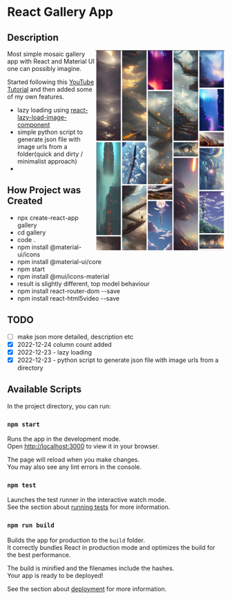 # React Gallery App

## Description

<img src="./src/img/img0.jpg" alt="drawing" width="300" align="right"/>
Most simple mosaic gallery app with React and Material UI one can possibly imagine.

Started following this [YouTube Tutorial](https://www.youtube.com/watch?v=cDwa_JwuC-w) and then added some of my own features.

- lazy loading using [react-lazy-load-image-component](https://www.npmjs.com/package/react-lazy-load-image-component)
- simple python script to generate json file with image urls from a folder(quick and dirty / minimalist approach)
- 

## How Project was Created

- npx create-react-app gallery
- cd gallery
- code .
- npm install @material-ui/icons
- npm install @material-ui/core
- npm start
- npm install @mui/icons-material
- result is slightly different, top model behaviour
- npm install react-router-dom --save
- npm install react-html5video --save


## TODO

- [ ] make json more detailed, description etc
- [x] 2022-12-24 column count added
- [x] 2022-12-23 - lazy loading
- [x] 2022-12-23 - python script to generate json file with image urls from a directory

## Available Scripts

In the project directory, you can run:

### `npm start`

Runs the app in the development mode.\
Open [http://localhost:3000](http://localhost:3000) to view it in your browser.

The page will reload when you make changes.\
You may also see any lint errors in the console.

### `npm test`

Launches the test runner in the interactive watch mode.\
See the section about [running tests](https://facebook.github.io/create-react-app/docs/running-tests) for more information.

### `npm run build`

Builds the app for production to the `build` folder.\
It correctly bundles React in production mode and optimizes the build for the best performance.

The build is minified and the filenames include the hashes.\
Your app is ready to be deployed!

See the section about [deployment](https://facebook.github.io/create-react-app/docs/deployment) for more information.
